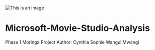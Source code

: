 
![This is an image](https://myoctocat.com/assets/images/base-octocat.svg)

# Microsoft-Movie-Studio-Analysis
Phase 1 Moringa Project
Author: Cynthia Sophie Wangui Mwangi
